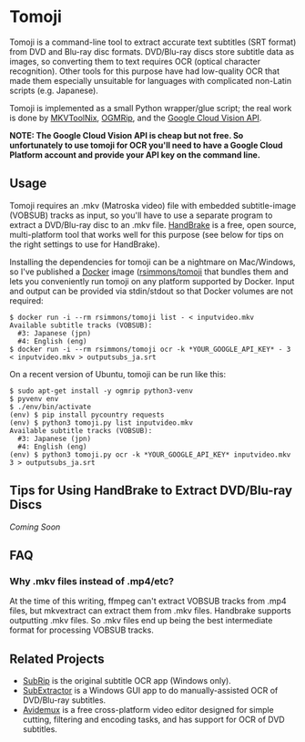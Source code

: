 # Tomoji

Tomoji is a command-line tool to extract accurate text subtitles (SRT format) from DVD and Blu-ray disc formats. DVD/Blu-ray discs store subtitle data as images, so converting them to text requires OCR (optical character recognition). Other tools for this purpose have had low-quality OCR that made them especially unsuitable for languages with complicated non-Latin scripts (e.g. Japanese).

Tomoji is implemented as a small Python wrapper/glue script; the real work is done by [MKVToolNix](https://mkvtoolnix.download/), [OGMRip](http://ogmrip.sourceforge.net/), and the [Google Cloud Vision API](https://cloud.google.com/vision/).

**NOTE: The Google Cloud Vision API is cheap but not free. So unfortunately to use tomoji for OCR you'll need to have a Google Cloud Platform account and provide your API key on the command line.**

## Usage

Tomoji requires an .mkv (Matroska video) file with embedded subtitle-image (VOBSUB) tracks as input, so you'll have to use a separate program to extract a DVD/Blu-ray disc to an .mkv file. [HandBrake](https://handbrake.fr/) is a free, open source, multi-platform tool that works well for this purpose (see below for tips on the right settings to use for HandBrake).

Installing the dependencies for tomoji can be a nightmare on Mac/Windows, so I've published a [Docker](https://www.docker.com/) image ([rsimmons/tomoji](https://hub.docker.com/rsimmons/tomoji/) that bundles them and lets you conveniently run tomoji on any platform supported by Docker. Input and output can be provided via stdin/stdout so that Docker volumes are not required:

```shell
$ docker run -i --rm rsimmons/tomoji list - < inputvideo.mkv
Available subtitle tracks (VOBSUB):
  #3: Japanese (jpn)
  #4: English (eng)
$ docker run -i --rm rsimmons/tomoji ocr -k *YOUR_GOOGLE_API_KEY* - 3 < inputvideo.mkv > outputsubs_ja.srt
```

On a recent version of Ubuntu, tomoji can be run like this:

```shell
$ sudo apt-get install -y ogmrip python3-venv
$ pyvenv env
$ ./env/bin/activate
(env) $ pip install pycountry requests
(env) $ python3 tomoji.py list inputvideo.mkv
Available subtitle tracks (VOBSUB):
  #3: Japanese (jpn)
  #4: English (eng)
(env) $ python3 tomoji.py ocr -k *YOUR_GOOGLE_API_KEY* inputvideo.mkv 3 > outputsubs_ja.srt
```

## Tips for Using HandBrake to Extract DVD/Blu-ray Discs

*Coming Soon*

## FAQ

### Why .mkv files instead of .mp4/etc?

At the time of this writing, ffmpeg can't extract VOBSUB tracks from .mp4 files, but mkvextract can extract them from .mkv files. Handbrake supports outputting .mkv files. So .mkv files end up being the best intermediate format for processing VOBSUB tracks.

## Related Projects

- [SubRip](http://zuggy.wz.cz/) is the original subtitle OCR app (Windows only).
- [SubExtractor](https://subextractor.codeplex.com/) is a Windows GUI app to do manually-assisted OCR of DVD/Blu-ray subtitles.
- [Avidemux](http://avidemux.sourceforge.net/) is a free cross-platform video editor designed for simple cutting, filtering and encoding tasks, and has support for OCR of DVD subtitles.
